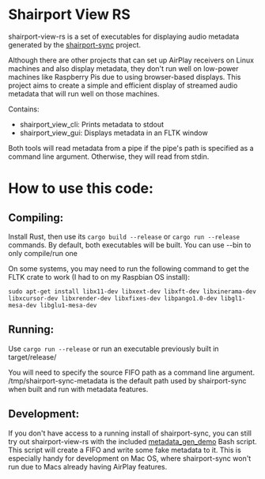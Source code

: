 # Shairport View RS
shairport-view-rs is a set of executables for displaying audio metadata generated by the [shairport-sync](https://github.com/mikebrady/shairport-sync) project.

Although there are other projects that can set up AirPlay receivers on Linux machines and also display metadata, they don't run well on low-power machines like Raspberry Pis due to using browser-based displays.  This project aims to create a simple and efficient display of streamed audio metadata that will run well on those machines.

Contains:
* shairport_view_cli: Prints metadata to stdout
* shairport_view_gui: Displays metadata in an FLTK window

Both tools will read metadata from a pipe if the pipe's path is specified as a command line argument.  Otherwise, they will read from stdin.

# How to use this code:
## Compiling:
Install Rust, then use its `cargo build --release` or `cargo run --release` commands.
By default, both executables will be built.  You can use --bin to only compile/run one

On some systems, you may need to run the following command to get the FLTK crate to work (I had to on my Raspbian OS install):

`sudo apt-get install libx11-dev libxext-dev libxft-dev libxinerama-dev libxcursor-dev libxrender-dev libxfixes-dev libpango1.0-dev libgl1-mesa-dev libglu1-mesa-dev`

## Running:
Use `cargo run --release` or run an executable previously built in target/release/

You will need to specify the source FIFO path as a command line argument.  /tmp/shairport-sync-metadata is the default path used by shairport-sync when built and run with metadata features.

## Development:
If you don't have access to a running install of shairport-sync, you can still try out shairport-view-rs with the included [metadata_gen_demo](metadata_gen_demo) Bash script.  This script will create a FIFO and write some fake metadata to it.  This is especially handy for development on Mac OS, where shairport-sync won't run due to Macs already having AirPlay features.